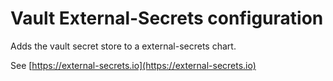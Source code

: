 # Vault External-Secrets configuration

Adds the vault secret store to a external-secrets chart.

See [https://external-secrets.io](https://external-secrets.io)